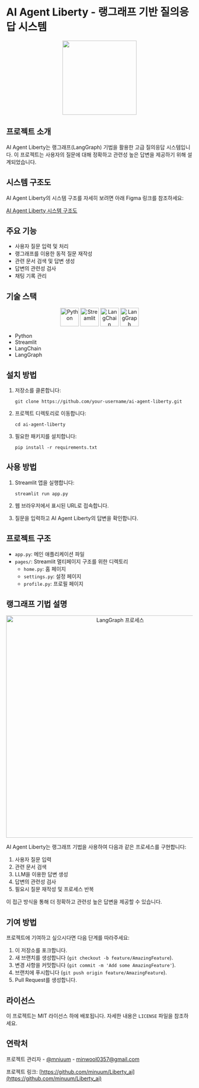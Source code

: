 # AI Agent Liberty - 랭그래프 기반 질의응답 시스템

<p align="center">
  <img src="(https://github.com/user-attachments/assets/4c13647e-0358-4b91-9abd-36ad93201795)" width="200">
</p>

## 프로젝트 소개

AI Agent Liberty는 랭그래프(LangGraph) 기법을 활용한 고급 질의응답 시스템입니다. 이 프로젝트는 사용자의 질문에 대해 정확하고 관련성 높은 답변을 제공하기 위해 설계되었습니다.

## 시스템 구조도

AI Agent Liberty의 시스템 구조를 자세히 보려면 아래 Figma 링크를 참조하세요:

[AI Agent Liberty 시스템 구조도](https://www.figma.com/board/0LivhrgVnLyiOM9qjRxVR9/Liberty_Constructure?node-id=0-1&node-type=canvas&t=v77ZqJiqpJL8Std6-0)

## 주요 기능

- 사용자 질문 입력 및 처리
- 랭그래프를 이용한 동적 질문 재작성
- 관련 문서 검색 및 답변 생성
- 답변의 관련성 검사
- 채팅 기록 관리

## 기술 스택

<p align="center">
  <img src="(https://github.com/user-attachments/assets/5f55fcb8-4c91-4c6a-abe5-8b81e009f32a)" alt="Python" width="50">
  <img src="(https://github.com/user-attachments/assets/fca98822-0741-4356-b5da-bb392cbefcfb)" alt="Streamlit" width="50">
  <img src="(https://github.com/user-attachments/assets/0de82bd5-8bd2-4c5d-9111-06bddcc99479)" alt="LangChain" width="50">
  <img src="https://github.com/user-attachments/assets/5190d84a-c348-47c5-bb18-3ce47915e3cb" alt="LangGraph" width="50">
</p>

- Python
- Streamlit
- LangChain
- LangGraph

## 설치 방법

1. 저장소를 클론합니다:
   ```
   git clone https://github.com/your-username/ai-agent-liberty.git
   ```

2. 프로젝트 디렉토리로 이동합니다:
   ```
   cd ai-agent-liberty
   ```

3. 필요한 패키지를 설치합니다:
   ```
   pip install -r requirements.txt
   ```

## 사용 방법

1. Streamlit 앱을 실행합니다:
   ```
   streamlit run app.py
   ```

2. 웹 브라우저에서 표시된 URL로 접속합니다.

3. 질문을 입력하고 AI Agent Liberty의 답변을 확인합니다.

## 프로젝트 구조

- `app.py`: 메인 애플리케이션 파일
- `pages/`: Streamlit 멀티페이지 구조를 위한 디렉토리
  - `home.py`: 홈 페이지
  - `settings.py`: 설정 페이지
  - `profile.py`: 프로필 페이지

## 랭그래프 기법 설명

<p align="center">
  <img src="https://your-image-host.com/langgraph-process.png" alt="LangGraph 프로세스" width="600">
</p>

AI Agent Liberty는 랭그래프 기법을 사용하여 다음과 같은 프로세스를 구현합니다:

1. 사용자 질문 입력
2. 관련 문서 검색
3. LLM을 이용한 답변 생성
4. 답변의 관련성 검사
5. 필요시 질문 재작성 및 프로세스 반복

이 접근 방식을 통해 더 정확하고 관련성 높은 답변을 제공할 수 있습니다.

## 기여 방법

프로젝트에 기여하고 싶으시다면 다음 단계를 따라주세요:

1. 이 저장소를 포크합니다.
2. 새 브랜치를 생성합니다 (`git checkout -b feature/AmazingFeature`).
3. 변경 사항을 커밋합니다 (`git commit -m 'Add some AmazingFeature'`).
4. 브랜치에 푸시합니다 (`git push origin feature/AmazingFeature`).
5. Pull Request를 생성합니다.

## 라이선스

이 프로젝트는 MIT 라이선스 하에 배포됩니다. 자세한 내용은 `LICENSE` 파일을 참조하세요.

## 연락처

프로젝트 관리자 - [@mniuum](https://github.com/dashboard) - minwool0357@gmail.com

프로젝트 링크: [https://github.com/minuum/Liberty_ai](https://github.com/minuum/Liberty_ai)
